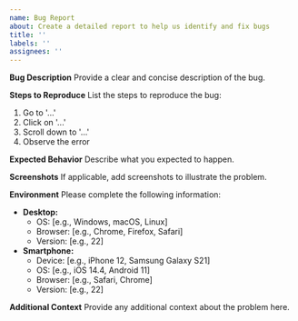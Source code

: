 ```yaml
---
name: Bug Report
about: Create a detailed report to help us identify and fix bugs
title: ''
labels: ''
assignees: ''
---
```


**Bug Description**
Provide a clear and concise description of the bug.

**Steps to Reproduce**
List the steps to reproduce the bug:

1. Go to '...'
2. Click on '...'
3. Scroll down to '...'
4. Observe the error

**Expected Behavior**
Describe what you expected to happen.

**Screenshots**
If applicable, add screenshots to illustrate the problem.

**Environment**
Please complete the following information:

- **Desktop:**
  - OS: [e.g., Windows, macOS, Linux]
  - Browser: [e.g., Chrome, Firefox, Safari]
  - Version: [e.g., 22]
- **Smartphone:**
  - Device: [e.g., iPhone 12, Samsung Galaxy S21]
  - OS: [e.g., iOS 14.4, Android 11]
  - Browser: [e.g., Safari, Chrome]
  - Version: [e.g., 22]

**Additional Context**
Provide any additional context about the problem here.
